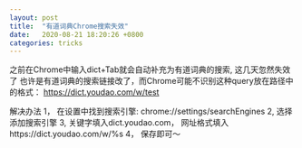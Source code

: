 ```yaml
---
layout: post
title:  "有道词典Chrome搜索失效"
date:   2020-08-21 18:20:26 +0800
categories: tricks
---
```


之前在Chrome中输入dict+Tab就会自动补充为有道词典的搜索, 这几天忽然失效了
也许是有道词典的搜索链接改了，而Chrome可能不识别这种query放在路径中的格式：
https://dict.youdao.com/w/test

解决办法
1， 在设置中找到搜索引擎: chrome://settings/searchEngines
2, 选择添加搜索引擎
3, 关键字填入dict.youdao.com， 网址格式填入https://dict.youdao.com/w/%s
4， 保存即可～
